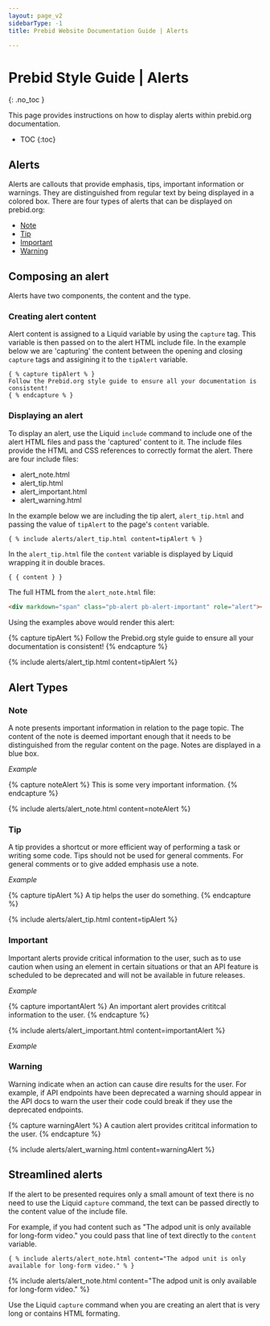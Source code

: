 ```yaml
---
layout: page_v2
sidebarType: -1
title: Prebid Website Documentation Guide | Alerts

---
```


# Prebid Style Guide | Alerts

{: .no_toc }

This page provides instructions on how to display alerts within prebid.org documentation.

- TOC
{:toc}

## Alerts

Alerts are callouts that provide emphasis, tips, important information or warnings. They are distinguished from regular text by being displayed in a colored box. There are four types of alerts that can be displayed on prebid.org:

- [Note](#note)
- [Tip](#tip)  
- [Important](#important)
- [Warning](#warning)

## Composing an alert

Alerts have two components, the content and the type.

### Creating alert content

Alert content is assigned to a Liquid variable by using the `capture` tag. This variable is then passed on to the alert HTML include file. In the example below we are 'capturing' the content between the opening and closing `capture` tags and assigining it to the `tipAlert` variable.

```text
{ % capture tipAlert % }
Follow the Prebid.org style guide to ensure all your documentation is consistent!
{ % endcapture % }
```

### Displaying an alert

To display an alert, use the Liquid `include` command to include one of the alert HTML files and pass the 'captured' content to it. The include files provide the HTML and CSS references to correctly format the alert. There are four include files:

- alert_note.html
- alert_tip.html
- alert_important.html
- alert_warning.html

In the example below we are including the tip alert, `alert_tip.html` and passing the value of `tipAlert` to the page's `content` variable.

```text
{ % include alerts/alert_tip.html content=tipAlert % }
```

In the `alert_tip.html` file the `content` variable is displayed by Liquid wrapping it in double braces.

```html
{ { content } }
```

The full HTML from the `alert_note.html` file:

```html
<div markdown="span" class="pb-alert pb-alert-important" role="alert"><i class="fa fa-exclamation-circle"></i> <b>Important:</b> {{include.content}}</div>
```

Using the examples above would render this alert:

{% capture tipAlert %}
Follow the Prebid.org style guide to ensure all your documentation is consistent!
{% endcapture %}

{% include alerts/alert_tip.html content=tipAlert %}

## Alert Types

### Note

A note presents important information in relation to the page topic. The content of the note is deemed important enough that it needs to be distinguished from the regular content on the page. Notes are displayed in a blue box.

*Example*

{% capture noteAlert %}
This is some very important information.
{% endcapture %}

{% include alerts/alert_note.html content=noteAlert %}

### Tip

A tip provides a shortcut or more efficient way of performing a task or writing some code. Tips should not be used for general comments. For general comments or to give added emphasis use a note.

*Example*

{% capture tipAlert %}
A tip helps the user do something.
{% endcapture %}

{% include alerts/alert_tip.html content=tipAlert %}

### Important

Important alerts provide critical information to the user, such as to use caution when using an element in certain situations or that an API feature is scheduled to be deprecated and will not be available in future releases.

*Example*

{% capture importantAlert %}
An important alert provides crititcal information to the user.
{% endcapture %}

{% include alerts/alert_important.html content=importantAlert %}

*Example*

### Warning

Warning indicate when an action can cause dire results for the user. For example, if API endpoints have been deprecated a warning should appear in the API docs to warn the user their code could break if they use the deprecated endpoints.

{% capture warningAlert %}
A caution alert provides crititcal information to the user.
{% endcapture %}

{% include alerts/alert_warning.html content=warningAlert %}

## Streamlined alerts

If the alert to be presented requires only a small amount of text there is no need to use the Liquid `capture` command, the text can be passed directly to the content value of the include file.

For example, if you had content such as "The adpod unit is only available for long-form video." you could pass that line of text directly to the `content` variable.

```text
{ % include alerts/alert_note.html content="The adpod unit is only available for long-form video." % }
```

{% include alerts/alert_note.html content="The adpod unit is only available for long-form video." %}

Use the Liquid `capture` command when you are creating an alert that is very long or contains HTML formating.
